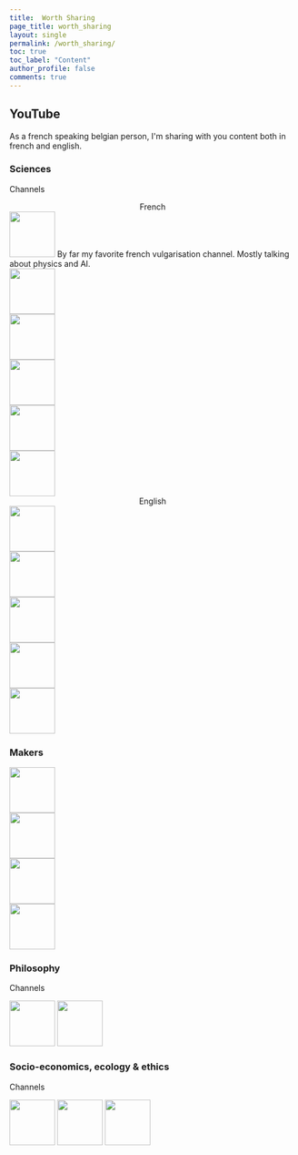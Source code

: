 ```yaml
---
title:  Worth Sharing
page_title: worth_sharing
layout: single
permalink: /worth_sharing/
toc: true
toc_label: "Content"
author_profile: false
comments: true
---
```


## YouTube 

As a french speaking belgian person, I'm sharing with you content both in french and english.

### Sciences

Channels <br>


<center> French </center>
<a href="https://www.youtube.com/@ScienceEtonnante/videos" target="_blank"><img
    src="https://www.tipeeestream.com/cdn-cgi/image/onerror=redirect,width=400,height=400,fit=cover/https://api.tipeee.com/mmcMediaPlugin/media/image/24/245641051be024cfd1ce23afbd47d08c8eba9f82.png" width="80px"/></a>
By far my favorite french vulgarisation channel. Mostly talking about physics and AI.
<br>
<a href="https://www.youtube.com/@monsieurbidouille" target="_blank"><img
    src="https://yt3.googleusercontent.com/bCA8DmyyxfImTZom7d3K6tlopuEvFbiBWdkncBvGRWW17OXvb5fQWkBSGG5X0O5UGuBO9Xki=s900-c-k-c0x00ffffff-no-rj" width="80px"/></a>
<br>
<a href="https://www.youtube.com/@dirtybiology" target="_blank"><img
    src="https://yt3.ggpht.com/trkEwcdvT98l-oGCC-v2Y69wUfDURCLGW0PeY1f5TBTF8QCfD0rZ9HsjBQIurKrNg9yLEUaG=s900-c-k-c0x00ffffff-no-rj" width="80px"/></a>
<br>
<a href="https://www.youtube.com/@Fouloscopie" target="_blank"><img
    src="https://yt3.googleusercontent.com/ytc/AMLnZu87ecerrIM39qUKxbrGPHPKVpi_izE57hjMVuwdMQ=s900-c-k-c0x00ffffff-no-rj" width="80px"/></a>
<br>
<a href="https://www.youtube.com/@ScienceClic" target="_blank"><img
    src="https://yt3.googleusercontent.com/xeGMGAOlacH8PQly5i1bJhRGK8IYcMaQ4W8MyqSlcUVxWtAoITRsgewDH6DEaAlaotnHl0UY=s900-c-k-c0x00ffffff-no-rj" width="80px"/></a>
<br>
<a href="https://www.youtube.com/@PasseScience/" target="_blank"><img
    src="https://yt3.googleusercontent.com/ytc/AMLnZu-11lddlPvuGhWuHkGK7ciWJtebxM6gVn5EaoQU3g=s900-c-k-c0x00ffffff-no-rj" width="80px"/></a>
<br>
<center> English </center>
<a href="https://www.youtube.com/@veritasium" target="_blank"><img
    src="https://yt3.googleusercontent.com/ytc/AMLnZu-FU1d2Jd6AKRDpCwrxrraoKJ3Nrtk4iMpHBdAV4Q=s900-c-k-c0x00ffffff-no-rj" width="80px"/></a>
<br>
<a href="https://www.youtube.com/@3blue1brown" target="_blank"><img
    src="https://upload.wikimedia.org/wikipedia/commons/b/ba/3B1B_Logo.png" width="80px"/></a>
<br>
<a href="https://www.youtube.com/@Eigensteve" target="_blank"><img
    src="https://yt3.ggpht.com/ytc/AMLnZu88f8bay1TND53bUscQZUsY8qm6PP7diUFkW3ntJA=s900-c-k-c0x00ffffff-no-rj" width="80px"/></a>
<br>
<a href="https://www.youtube.com/@smartereveryday" target="_blank"><img
    src="https://yt3.googleusercontent.com/ytc/AMLnZu8B3Q1hLo0DTXMlAaUDvo9Jau8wlwklGy43hOF27Q=s900-c-k-c0x00ffffff-no-rj" width="80px"/></a>
<br>
<a href="https://www.youtube.com/@standupmaths" target="_blank"><img
    src="https://yt3.googleusercontent.com/ytc/AMLnZu-3jzx7LemCpLyGrI0kC06xEq9DNxQo9DFsOX0JZg=s900-c-k-c0x00ffffff-no-rj" width="80px"/></a>

### Makers
<a href="https://www.youtube.com/@colinfurze" target="_blank"><img
    src="https://yt3.ggpht.com/ytc/AMLnZu-VCKwqjLUDfPxn45KSi-m7-XLNyNof_541geChdg=s900-c-k-c0x00ffffff-no-rj" width="80px"/></a>
<br>
<a href="https://www.youtube.com/@ivanmirandawastaken" target="_blank"><img
    src="https://yt3.ggpht.com/ytc/AMLnZu9VttYJ0LK_BNjP4HLtrd99ESiNIoCeq0N5DCiD=s900-c-k-c0x00ffffff-no-rj" width="80px"/></a>
<br>
<a href="https://www.youtube.com/@MakersMuse" target="_blank"><img
    src="https://yt3.ggpht.com/ytc/AMLnZu-qB86CaqiwAY7KaCI69dzgKxSmlzxb9oWAdthGlg=s900-c-k-c0x00ffffff-no-rj" width="80px"/></a>
<br>
<a href="https://www.youtube.com/@StuffMadeHere" target="_blank"><img
    src="https://yt3.googleusercontent.com/ytc/AMLnZu-3wGc4sZnvHaPb5NM60ayUSgT3LxlWhcdtezzW=s900-c-k-c0x00ffffff-no-rj" width="80px"/></a>

### Philosophy

Channels <br>

<a href="https://www.youtube.com/@MonsieurPhi" target="_blank"><img
    src="https://yt3.googleusercontent.com/ytc/AMLnZu80aClNpgBwZ5TtzY1FsBUtq5i9dXeehSTsj-paVg=s900-c-k-c0x00ffffff-no-rj" width="80px"/></a>
<a href="https://www.youtube.com/@Philoxime" target="_blank"><img
    src="https://yt3.googleusercontent.com/ytc/AMLnZu9Qu8EprX6UwlefwgywYKnjh71o__HKZqU2yjC5=s900-c-k-c0x00ffffff-no-rj" width="80px"/></a>

### Socio-economics, ecology & ethics

Channels <br>

<a href="https://www.youtube.com/@LEROIDESRATS" target="_blank"><img
    src="https://yt3.ggpht.com/ytc/AMLnZu99a7pcSQrM1H9dMjqlHtZq_aYRfr6h55EXGI42ZA=s900-c-k-c0x00ffffff-no-rj" width="80px"/></a>
<a href="https://www.youtube.com/@StupidEco" target="_blank"><img
    src="https://upload.wikimedia.org/wikipedia/fr/thumb/2/26/Stupid_Economics_Logo.jpg/1200px-Stupid_Economics_Logo.jpg" width="80px"/></a>
<a href="https://www.youtube.com/@LeReveilleur" target="_blank"><img
    src="https://yt3.googleusercontent.com/ytc/AMLnZu8vB76AL7ZOXXfoxcgieuaKuYmRR9gi2ReZTWYz=s900-c-k-c0x00ffffff-no-rj" width="80px"/></a>

<!-- ## Blogs

Tech bloggers that I find fascinating and inspiring

- [Martin Kleppmann](https://martin.kleppmann.com/){:target="_blank"}
- [Julia Evans](https://jvns.ca/){:target="_blank"}
- [BeepBoop - Friendly Robot](https://beepb00p.xyz/){:target="_blank"}
- [Milan Curcic](https://milancurcic.com/){:target="_blank"}
- [Shen Hong](https://shen.hong.io/){:target="_blank"}
- [Yagmur C. Tas](https://yagmurcetintas.com/){:target="_blank"}
- [Thomas Stringer](https://trstringer.com/){:target="_blank"}
- [Daniel Estévez](https://destevez.net/){:target="_blank"}
- [Dev.Poga](https://devpoga.org/){:target="_blank"}
- [Michael Stapelberg](https://michael.stapelberg.ch/){:target="_blank"}
- [Stefan-Marr.de](https://stefan-marr.de/){:target="_blank"}
- [Francis Bach](https://francisbach.com/){:target="_blank"} -->


<!-- ## Books

Tech-related books I've enjoyed

- [Learning Spark: Lightning-Fast Data Analytics](https://www.amazon.com/Learning-Spark-Jules-Damji/dp/1492050040){:target="_blank"}
- [Designing Data-Intensive Applications](https://www.amazon.com/Designing-Data-Intensive-Applications-Reliable-Maintainable/dp/1449373321){:target="_blank"}
- [Modern Fortran - Building efficient parallel applications](https://www.manning.com/books/modern-fortran){:target="_blank"}
- [Hands-On Machine Learning with Scikit-Learn, Keras, and TensorFlow](https://www.amazon.com/Hands-Machine-Learning-Scikit-Learn-TensorFlow/dp/1492032646){:target="_blank"}
- [How Linux Works, 3rd Edition: What Every Superuser Should Know](https://www.amazon.com/How-Linux-Works-Brian-Ward/dp/1718500408){:target="_blank"}
- [Docker Deep Dive](https://www.oreilly.com/library/view/docker-deep-dive/9781800565135/){:target="_blank"}
- [Algorithms and Data Structures for Massive Datasets](https://www.manning.com/books/algorithms-and-data-structures-for-massive-datasets){:target="_blank"}
- [The Big Book of Data Engineering](https://databricks.com/p/ebook/the-big-book-of-data-engineering){:target="_blank"}
- [Fundamentals of Data Engineering: Plan and Build Robust Data Systems](https://www.amazon.com/Fundamentals-Data-Engineering-Robust-Systems/dp/1098108302){:target="_blank"}
- [Data Analysis with Python and PySpark](https://www.amazon.com/Analysis-Python-PySpark-Jonathan-Rioux/dp/1617297208){:target="_blank"}
- [Advanced Analytics with PySpark](https://www.oreilly.com/library/view/advanced-analytics-with/9781098103644/){:target="_blank"}
- [Designing Machine Learning Systems: An Iterative Process for Production-Ready Applications](https://www.amazon.com/Designing-Machine-Learning-Systems-Production-Ready/dp/1098107969){:target="_blank"}
- [Parallel and High Performance Computing](https://www.amazon.com/Parallel-Performance-Computing-Robert-Robey/dp/1617296465){:target="_blank"}
- [Machine Learning Design Patterns: Solutions to Common Challenges in Data Preparation, Model Building, and MLOps](https://www.oreilly.com/library/view/machine-learning-design/9781098115777/){:target="_blank"}
- [Introducing MLOps](https://www.oreilly.com/library/view/introducing-mlops/9781492083283/){:target="_blank"} -->

<!-- ## Podcasts

- [Data Brew](https://databricks.com/discover/data-brew){:target="_blank"}
  - S03E02 - [Data Culture Outside ‘The Valley’](https://databricks.com/discover/data-brew/s3-e2-data-culture-outside-the-valley){:target="_blank"}
- [DataAware](https://www.ascend.io/dataaware-podcast/){:target="_blank"}
- [Linux Action News](https://www.youtube.com/watch?v=6caj3BaaYdY&list=PLUW3LUwQvegxyaQeHQuMrDq94CT2ZZm9F) -->

<!-- ## Data Architecture

- [How Discord Stores Billions of Messages](https://discord.com/blog/how-discord-stores-billions-of-messages){:target="_blank"}
- [How Netflix Keeps Its Data Infrastructure Cost-Effective](https://acceldataio.medium.com/data-engineering-best-practices-how-netflix-keeps-its-data-infrastructure-cost-effective-dee310bcc910){:target="_blank"} -->

<!-- ## Scientific Computing

- [The History Of Numerical Analysis and Scientific Computing - Interviews](http://history.siam.org/){:target="_blank"} -->

<!-- ## Misc -->

<!-- Random cool stuff
- [Mechanical Watch](https://ciechanow.ski/mechanical-watch/){:target="_blank"}
 -->

